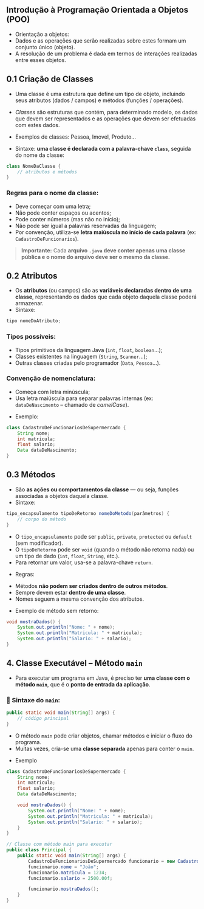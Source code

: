 ## Introdução à Programação Orientada a Objetos (POO)
- Orientação a objetos:
- Dados e as operações que serão realizadas sobre estes formam um conjunto único (objeto).
- A resolução de um problema é dada em termos de interações realizadas entre esses objetos.

## 0.1 Criação de Classes
- Uma classe é uma estrutura que define um tipo de objeto, incluindo seus atributos (dados / campos) e métodos (funções / operações).
- *Classes* são estruturas que contém, para determinado modelo, os dados que devem ser representados e as operações que devem ser efetuadas com estes dados.
- Exemplos de classes: Pessoa, Imovel, Produto…

- Sintaxe: **uma classe é declarada com a palavra-chave `class`**, seguida do nome da classe:

```java
class NomeDaClasse {
    // atributos e métodos
}
```

### Regras para o nome da classe:
* Deve começar com uma letra;
* Não pode conter espaços ou acentos;
* Pode conter números (mas não no início);
* Não pode ser igual a palavras reservadas da linguagem;
* Por convenção, utiliza-se **letra maiúscula no início de cada palavra** (ex: `CadastroDeFuncionarios`).

> **Importante:** Cada **arquivo `.java` deve conter apenas uma classe pública e o nome do arquivo deve ser o mesmo da classe.**



## 0.2 Atributos
- Os **atributos** (ou campos) são as **variáveis declaradas dentro de uma classe**, representando os dados que cada objeto daquela classe poderá armazenar.
- Sintaxe:
```java
tipo nomeDoAtributo;
```

### Tipos possíveis:

* Tipos primitivos da linguagem Java (`int`, `float`, `boolean`...);
* Classes existentes na linguagem (`String`, `Scanner`...);
* Outras classes criadas pelo programador (`Data`, `Pessoa`...).

### Convenção de nomenclatura:

* Começa com letra minúscula;
* Usa letra maiúscula para separar palavras internas (ex: `dataDeNascimento` – chamado de *camelCase*).

- Exemplo:

```java
class CadastroDeFuncionariosDeSupermercado {
    String nome;
    int matricula;
    float salario;
    Data dataDeNascimento;
}
```



## 0.3 Métodos
- São **as ações ou comportamentos da classe** — ou seja, funções associadas a objetos daquela classe.
- Sintaxe:

```java
tipo_encapsulamento tipoDeRetorno nomeDoMetodo(parâmetros) {
    // corpo do método
}
```
* O `tipo_encapsulamento` pode ser `public`, `private`, `protected` ou `default` (sem modificador).
* O `tipoDeRetorno` pode ser `void` (quando o método não retorna nada) ou um tipo de dado (`int`, `float`, `String`, etc.).
* Para retornar um valor, usa-se a palavra-chave `return`.

-  Regras:
* Métodos **não podem ser criados dentro de outros métodos**.
* Sempre devem estar **dentro de uma classe**.
* Nomes seguem a mesma convenção dos atributos.

- Exemplo de método sem retorno:

```java
void mostraDados() {
    System.out.println("Nome: " + nome);
    System.out.println("Matricula: " + matricula);
    System.out.println("Salario: " + salario);
}
```


## **4. Classe Executável – Método `main`**

- Para executar um programa em Java, é preciso ter **uma classe com o método `main`**, que é o **ponto de entrada da aplicação**.

### 🔹 Sintaxe do `main`:

```java
public static void main(String[] args) {
    // código principal
}
```

* O método `main` pode criar objetos, chamar métodos e iniciar o fluxo do programa.
* Muitas vezes, cria-se uma **classe separada** apenas para conter o `main`.

- Exemplo

```java
class CadastroDeFuncionariosDeSupermercado {
    String nome;
    int matricula;
    float salario;
    Data dataDeNascimento;

    void mostraDados() {
        System.out.println("Nome: " + nome);
        System.out.println("Matricula: " + matricula);
        System.out.println("Salario: " + salario);
    }
}
```

```java
// Classe com método main para executar
public class Principal {
    public static void main(String[] args) {
        CadastroDeFuncionariosDeSupermercado funcionario = new CadastroDeFuncionariosDeSupermercado();
        funcionario.nome = "João";
        funcionario.matricula = 1234;
        funcionario.salario = 2500.00f;

        funcionario.mostraDados();
    }
}
```